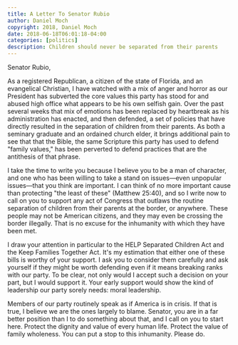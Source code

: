 ```yaml
---
title: A Letter To Senator Rubio
author: Daniel Moch
copyright: 2018, Daniel Moch
date: 2018-06-18T06:01:18-04:00
categories: [politics]
description: Children should never be separated from their parents
---
```

Senator Rubio,

As a registered Republican, a citizen of the state of Florida, and an
evangelical Christian, I have watched with a mix of anger and horror as
our President has subverted the core values this party has stood for and
abused high office what appears to be his own selfish gain. Over the
past several weeks that mix of emotions has been replaced by heartbreak
as his administration has enacted, and then defended, a set of policies
that have directly resulted in the separation of children from their
parents. As both a seminary graduate and an ordained church elder, it
brings additional pain to see that that the Bible, the same Scripture
this party has used to defend "family values," has been perverted to
defend practices that are the antithesis of that phrase.

I take the time to write you because I believe you to be a man of
character, and one who has been willing to take a stand on issues—even
unpopular issues—that you think are important. I can think of no more
important cause than protecting "the least of these" (Matthew 25:40),
and so I write now to call on you to support any act of Congress that
outlaws the routine separation of children from their parents at the
border, or anywhere. These people may not be American citizens, and they
may even be crossing the border illegally. That is no excuse for the
inhumanity with which they have been met.

I draw your attention in particular to the HELP Separated Children Act
and the Keep Families Together Act. It's my estimation that either one
of these bills is worthy of your support. I ask you to consider them
carefully and ask yourself if they might be worth defending even if it
means breaking ranks with our party. To be clear, not only would I
accept such a decision on your part, but I would support it. Your early
support would show the kind of leadership our party sorely needs: moral
leadership.

Members of our party routinely speak as if America is in crisis. If that
is true, I believe we are the ones largely to blame. Senator, you are in
a far better position than I to do something about that, and I call on
you to start here. Protect the dignity and value of every human life.
Protect the value of family wholeness. You can put a stop to this
inhumanity. Please do.
